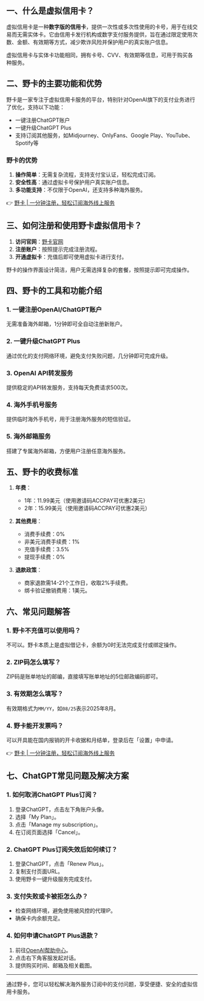 ## 一、什么是虚拟信用卡？

虚拟信用卡是一种**数字版的信用卡**，提供一次性或多次性使用的卡号，用于在线交易而无需实体卡。它由信用卡发行机构或数字支付服务提供，旨在通过限定使用次数、金额、有效期等方式，减少欺诈风险并保护用户的真实账户信息。

虚拟信用卡与实体卡功能相同，拥有卡号、CVV、有效期等信息，可用于购买各种服务。

## 二、野卡的主要功能和优势

野卡是一家专注于虚拟信用卡服务的平台，特别针对OpenAI旗下的支付业务进行了优化，支持以下功能：

- 一键注册ChatGPT账户
- 一键升级ChatGPT Plus
- 支持订阅其他服务，如Midjourney、OnlyFans、Google Play、YouTube、Spotify等

### 野卡的优势

1. **操作简单**：无需复杂流程，支持支付宝认证，轻松完成订阅。
2. **安全性高**：通过虚拟卡号保护用户真实账户信息。
3. **多功能支持**：不仅限于OpenAI，还支持多种海外服务。

👉 [野卡 | 一分钟注册，轻松订阅海外线上服务](https://bit.ly/bewildcard)

## 三、如何注册和使用野卡虚拟信用卡？

1. **访问官网**：[野卡官网](https://bit.ly/bewildcard)
2. **注册账户**：按照提示完成注册流程。
3. **开通虚拟卡**：充值后即可使用虚拟卡进行支付。

野卡的操作界面设计简洁，用户无需选择复杂的套餐，按照提示即可完成操作。

## 四、野卡的工具和功能介绍

### 1. 一键注册OpenAI/ChatGPT账户
无需准备海外邮箱，1分钟即可全自动注册新账户。

### 2. 一键升级ChatGPT Plus
通过优化的支付网络环境，避免支付失败问题，几分钟即可完成升级。

### 3. OpenAI API转发服务
提供稳定的API转发服务，支持每天免费请求500次。

### 4. 海外手机号服务
提供临时海外手机号，用于注册海外服务的短信验证。

### 5. 海外邮箱服务
搭建了专属海外邮箱，方便用户注册任意海外服务。

## 五、野卡的收费标准

1. **年费**：
   - 1年：11.99美元（使用邀请码ACCPAY可优惠2美元）
   - 2年：15.99美元（使用邀请码ACCPAY可优惠2美元）

2. **其他费用**：
   - 消费手续费：0%
   - 非美元消费手续费：1%
   - 充值手续费：3.5%
   - 提现手续费：0%

3. **退款政策**：
   - 商家退款需14-21个工作日，收取2%手续费。
   - 绑卡验证撤销费用：1美元。

## 六、常见问题解答

### 1. 野卡不充值可以使用吗？
不可以。野卡本质上是虚拟借记卡，余额为0时无法完成支付或绑定操作。

### 2. ZIP码怎么填写？
ZIP码是账单地址的邮编，直接填写账单地址的5位邮政编码即可。

### 3. 有效期怎么填写？
有效期格式为`MM/YY`，如`08/25`表示2025年8月。

### 4. 野卡能开发票吗？
可以开具能在国内报销的开卡收据和月结单，登录后在「设置」中申请。

👉 [野卡 | 一分钟注册，轻松订阅海外线上服务](https://bit.ly/bewildcard)

## 七、ChatGPT常见问题及解决方案

### 1. 如何取消ChatGPT Plus订阅？
1. 登录ChatGPT，点击左下角账户头像。
2. 选择「My Plan」。
3. 点击「Manage my subscription」。
4. 在订阅页面选择「Cancel」。

### 2. ChatGPT Plus订阅失效后如何续订？
1. 登录ChatGPT，点击「Renew Plus」。
2. 复制支付页面URL。
3. 使用野卡一键升级服务完成支付。

### 3. 支付失败或卡被拒怎么办？
- 检查网络环境，避免使用被风控的代理IP。
- 确保卡内余额充足。

### 4. 如何申请ChatGPT Plus退款？
1. 前往[OpenAI帮助中心](https://help.openai.com)。
2. 点击右下角客服发起对话。
3. 提供购买时间、邮箱及相关截图。

---

通过野卡，您可以轻松解决海外服务订阅中的支付问题，享受便捷、安全的虚拟信用卡服务。